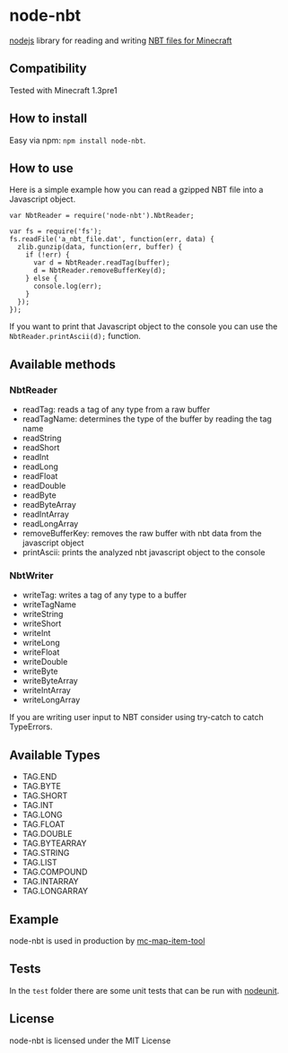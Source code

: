 node-nbt
=============

[nodejs](http://nodejs.org) library for reading and writing [NBT files for Minecraft](http://minecraft.gamepedia.com/NBT_Format)

Compatibility
--------
Tested with Minecraft 1.3pre1

How to install
---------
Easy via npm: `npm install node-nbt`.

How to use
---------
Here is a simple example how you can read a gzipped NBT file into a Javascript object.
```node
var NbtReader = require('node-nbt').NbtReader;

var fs = require('fs');
fs.readFile('a_nbt_file.dat', function(err, data) {
  zlib.gunzip(data, function(err, buffer) {
    if (!err) {
      var d = NbtReader.readTag(buffer);
      d = NbtReader.removeBufferKey(d);
    } else {
      console.log(err);
    }
  });
});
```

If you want to print that Javascript object to the console you can use the `NbtReader.printAscii(d);` function.

Available methods
-----------------

### NbtReader
* readTag: reads a tag of any type from a raw buffer
* readTagName: determines the type of the buffer by reading the tag name
* readString
* readShort
* readInt
* readLong
* readFloat
* readDouble
* readByte
* readByteArray
* readIntArray
* readLongArray
* removeBufferKey: removes the raw buffer with nbt data from the javascript object
* printAscii: prints the analyzed nbt javascript object to the console

### NbtWriter
* writeTag: writes a tag of any type to a buffer
* writeTagName
* writeString
* writeShort
* writeInt
* writeLong
* writeFloat
* writeDouble
* writeByte
* writeByteArray
* writeIntArray
* writeLongArray

If you are writing user input to NBT consider using try-catch to catch TypeErrors.

Available Types
---------------
* TAG.END
* TAG.BYTE
* TAG.SHORT
* TAG.INT
* TAG.LONG
* TAG.FLOAT
* TAG.DOUBLE
* TAG.BYTEARRAY
* TAG.STRING
* TAG.LIST
* TAG.COMPOUND
* TAG.INTARRAY
* TAG.LONGARRAY

Example
-------
node-nbt is used in production by [mc-map-item-tool](https://github.com/djfun/mc-map-item-tool)

Tests
-----
In the `test` folder there are some unit tests that can be run with [nodeunit](https://github.com/caolan/nodeunit).

License
-------
node-nbt is licensed under the MIT License
